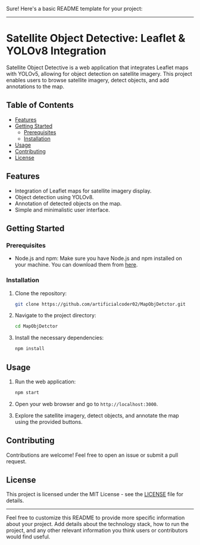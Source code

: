 Sure! Here's a basic README template for your project:

---

# Satellite Object Detective: Leaflet & YOLOv8 Integration

Satellite Object Detective is a web application that integrates Leaflet maps with YOLOv5, allowing for object detection on satellite imagery. This project enables users to browse satellite imagery, detect objects, and add annotations to the map.

## Table of Contents

- [Features](#features)
- [Getting Started](#getting-started)
  - [Prerequisites](#prerequisites)
  - [Installation](#installation)
- [Usage](#usage)
- [Contributing](#contributing)
- [License](#license)

## Features

- Integration of Leaflet maps for satellite imagery display.
- Object detection using YOLOv8.
- Annotation of detected objects on the map.
- Simple and minimalistic user interface.

## Getting Started

### Prerequisites

- Node.js and npm: Make sure you have Node.js and npm installed on your machine. You can download them from [here](https://nodejs.org/).

### Installation

1. Clone the repository:
   ```bash
   git clone https://github.com/artificialcoder02/MapObjDetctor.git
   ```

2. Navigate to the project directory:
   ```bash
   cd MapObjDetctor
   ```

3. Install the necessary dependencies:
   ```bash
   npm install
   ```

## Usage

1. Run the web application:
   ```bash
   npm start
   ```

2. Open your web browser and go to `http://localhost:3000`.

3. Explore the satellite imagery, detect objects, and annotate the map using the provided buttons.

## Contributing

Contributions are welcome! Feel free to open an issue or submit a pull request.

## License

This project is licensed under the MIT License - see the [LICENSE](LICENSE) file for details.

---

Feel free to customize this README to provide more specific information about your project. Add details about the technology stack, how to run the project, and any other relevant information you think users or contributors would find useful.

